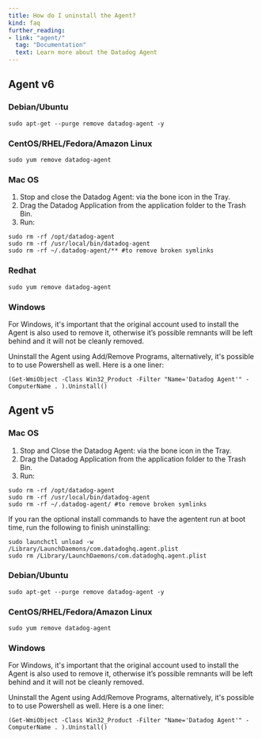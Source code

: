 ```yaml
---
title: How do I uninstall the Agent?
kind: faq
further_reading:
- link: "agent/"
  tag: "Documentation"
  text: Learn more about the Datadog Agent
---
```


## Agent v6
### Debian/Ubuntu
```
sudo apt-get --purge remove datadog-agent -y
```

### CentOS/RHEL/Fedora/Amazon Linux

```
sudo yum remove datadog-agent
```

### Mac OS

1. Stop and close the Datadog Agent: via the bone icon in the Tray.
2. Drag the Datadog Application from the application folder to the Trash Bin.
3. Run:

```
sudo rm -rf /opt/datadog-agent
sudo rm -rf /usr/local/bin/datadog-agent
sudo rm -rf ~/.datadog-agent/**​ #to remove broken symlinks
```

### Redhat

```
sudo yum remove datadog-agent
```

### Windows

For Windows, it's important that the original account used to install the Agent is also used to remove it, otherwise it’s possible remnants will be left behind and it will not be cleanly removed.

Uninstall the Agent using Add/Remove Programs, alternatively, it's possible to to use Powershell as well. Here is a one liner:

```
(Get-WmiObject -Class Win32_Product -Filter "Name='Datadog Agent'" -ComputerName . ).Uninstall()
```

## Agent v5
### Mac OS

1. Stop and Close the Datadog Agent: via the bone icon in the Tray.
2. Drag the Datadog Application from the application folder to the Trash Bin.
3. Run:

```
sudo rm -rf /opt/datadog-agent
sudo rm -rf /usr/local/bin/datadog-agent
sudo rm -rf ~/.datadog-agent/ #to remove broken symlinks
```

If you ran the optional install commands to have the agentent run at boot time, run the following to finish uninstalling:

```
sudo launchctl unload -w /Library/LaunchDaemons/com.datadoghq.agent.plist
sudo rm /Library/LaunchDaemons/com.datadoghq.agent.plist
```

### Debian/Ubuntu

```
sudo apt-get --purge remove datadog-agent -y
```

### CentOS/RHEL/Fedora/Amazon Linux

```
sudo yum remove datadog-agent
```

### Windows

For Windows, it's important that the original account used to install the Agent is also used to remove it, otherwise it’s possible remnants will be left behind and it will not be cleanly removed.

Uninstall the Agent using Add/Remove Programs, alternatively, it's possible to to use Powershell as well. Here is a one liner:

```
(Get-WmiObject -Class Win32_Product -Filter "Name='Datadog Agent'" -ComputerName . ).Uninstall()
```

